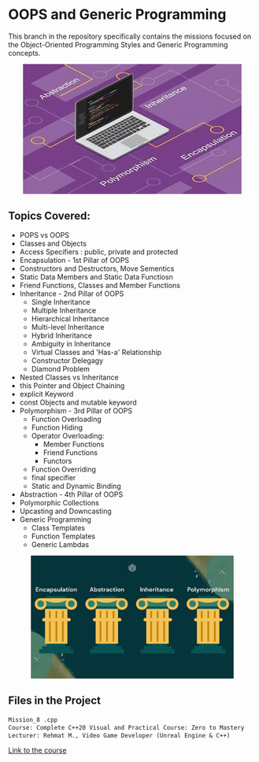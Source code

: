 # OOPS and Generic Programming
This branch in the repository specifically contains the missions focused on the Object-Oriented Programming Styles and Generic Programming concepts. 

<div style="text-align:center;">
  <img src="OOPS-Concepts.jpeg" alt="Object Oriented Programming Style">
</div>

## Topics Covered:
  - POPS vs OOPS
  - Classes and Objects
  - Access Specifiers : public, private and protected
  - Encapsulation - 1st Pillar of OOPS
  - Constructors and Destructors, Move Sementics
  - Static Data Members and Static Data Functiosn
  - Friend Functions, Classes and Member Functions
  - Inheritance - 2nd Pillar of OOPS
      - Single Inheritance
      - Multiple Inheritance
      - Hierarchical Inheritance
      - Multi-level Inheritance
      - Hybrid Inheritance
      - Ambiguity in Inheritance
      - Virtual Classes and 'Has-a' Relationship
      - Constructor Delegagy
      - Diamond Problem
  - Nested Classes vs Inheritance
  - this Pointer and Object Chaining
  - explicit Keyword
  - const Objects and mutable keyword
  - Polymorphism - 3rd Pillar of OOPS
      - Function Overloading
      - Function Hiding
      - Operator Overloading:
          - Member Functions
          - Friend Functions
          - Functors
      - Function Overriding
      - final specifier
      - Static and Dynamic Binding
  - Abstraction - 4th Pillar of OOPS
  - Polymorphic Collections
  - Upcasting and Downcasting
  - Generic Programming
      - Class Templates
      - Function Templates
      - Generic Lambdas

<div style="text-align:center;">
  <img src="Four-pillars-of-Object-Oriented-Programming.png" alt="Pillars of OOPS" height="250">
</div>

## Files in the Project

    Mission_8 .cpp
    Course: Complete C++20 Visual and Practical Course: Zero to Mastery  
    Lecturer: Rehmat M., Video Game Developer (Unreal Engine & C++)  

[Link to the course](https://www.udemy.com/course/mastering-cpp20-programming-a-visual-and-practical-approach/learn/)